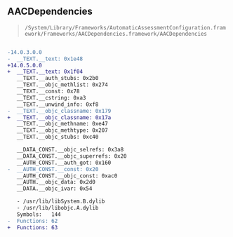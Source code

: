## AACDependencies

> `/System/Library/Frameworks/AutomaticAssessmentConfiguration.framework/Frameworks/AACDependencies.framework/AACDependencies`

```diff

-14.0.3.0.0
-  __TEXT.__text: 0x1e48
+14.0.5.0.0
+  __TEXT.__text: 0x1f04
   __TEXT.__auth_stubs: 0x2b0
   __TEXT.__objc_methlist: 0x274
   __TEXT.__const: 0x78
   __TEXT.__cstring: 0xa3
   __TEXT.__unwind_info: 0xf8
-  __TEXT.__objc_classname: 0x179
+  __TEXT.__objc_classname: 0x17a
   __TEXT.__objc_methname: 0xe47
   __TEXT.__objc_methtype: 0x207
   __TEXT.__objc_stubs: 0xc40

   __DATA_CONST.__objc_selrefs: 0x3a8
   __DATA_CONST.__objc_superrefs: 0x20
   __AUTH_CONST.__auth_got: 0x160
-  __AUTH_CONST.__const: 0x20
   __AUTH_CONST.__objc_const: 0xac0
   __AUTH.__objc_data: 0x2d0
   __DATA.__objc_ivar: 0x54

   - /usr/lib/libSystem.B.dylib
   - /usr/lib/libobjc.A.dylib
   Symbols:   144
-  Functions: 62
+  Functions: 63
 

```
